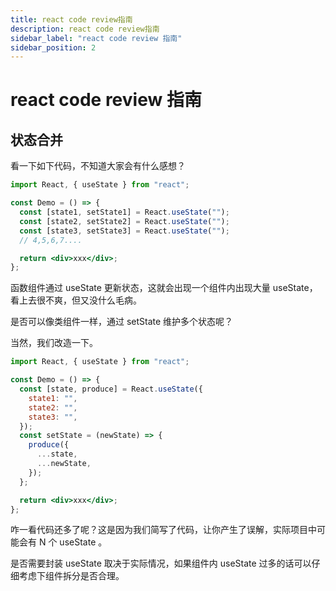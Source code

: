 ```yaml
---
title: react code review指南
description: react code review指南
sidebar_label: "react code review 指南"
sidebar_position: 2
---
```


# react code review 指南

## 状态合并

看一下如下代码，不知道大家会有什么感想？

```jsx
import React, { useState } from "react";

const Demo = () => {
  const [state1, setState1] = React.useState("");
  const [state2, setState2] = React.useState("");
  const [state3, setState3] = React.useState("");
  // 4,5,6,7....

  return <div>xxx</div>;
};
```

函数组件通过 useState 更新状态，这就会出现一个组件内出现大量 useState，看上去很不爽，但又没什么毛病。

是否可以像类组件一样，通过 setState 维护多个状态呢？

当然，我们改造一下。

```jsx
import React, { useState } from "react";

const Demo = () => {
  const [state, produce] = React.useState({
    state1: "",
    state2: "",
    state3: "",
  });
  const setState = (newState) => {
    produce({
      ...state,
      ...newState,
    });
  };

  return <div>xxx</div>;
};
```

咋一看代码还多了呢？这是因为我们简写了代码，让你产生了误解，实际项目中可能会有 N 个 useState 。

是否需要封装 useState 取决于实际情况，如果组件内 useState 过多的话可以仔细考虑下组件拆分是否合理。
